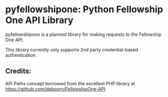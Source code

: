 # pyfellowshipone: Python Fellowship One API Library

pyfellowshipone is a planned library for making requests to the Fellowship One API.

This library currently only supports 2nd party credential-based authentication.

## Credits:

API Paths concept borrowed from the excellent PHP library at https://github.com/deboorn/FellowshipOne-API